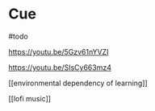 # Cue

#todo

<https://youtu.be/5Gzv61nYVZI>

https://youtu.be/SIsCy663mz4

[[environmental dependency of learning]]

[[lofi music]]
